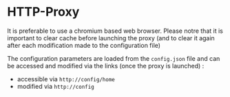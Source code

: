 # HTTP-Proxy

It is preferable to use a chromium based web browser. Please notre that it is important to clear cache before launching the proxy (and to clear it again after each modification made to the configuration file)

The configuration parameters are loaded from the ```config.json``` file and can be accessed and modified via the links (once the proxy is launched) :
- accessible via ```http://config/home```
- modified via ```http://config```
